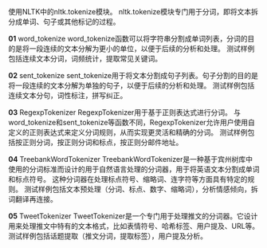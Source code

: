 使用NLTK中的nltk.tokenize模块。
nltk.tokenize模块专门用于分词，即将文本拆分成单词、句子或其他标记的过程。

**01** word_tokenize
    word_tokenize函数可以将字符串分割成单词列表，分词的目的是将一段连续的文本分解为更小的单位，以便于后续的分析和处理。
    测试样例包括连续文本分词，词频统计，提取常见关键词。

**02** sent_tokenize
    sent_tokenize用于将文本分割成句子列表。句子分割的目的是将一段连续的文本分解为单独的句子，以便于后续的分析和处理。
    测试样例包括连续文本分句，词性标注，拼写纠正。

**03** RegexpTokenizer
    RegexpTokenizer用于基于正则表达式进行分词。
    与word_tokenize和sent_tokenize等函数不同，RegexpTokenizer允许用户使用自定义的正则表达式来定义分词规则，从而实现更灵活和精确的分词。
    测试样例包括按正则分词，按正则分词和标点，按正则分邮件地址。

**04** TreebankWordTokenizer
    TreebankWordTokenizer是一种基于宾州树库中使用的分词标准而设计的用于自然语言处理的分词器，用于将英语文本分割成单词和标点符号。
    这种分词器在处理标点符号、缩略词、连字符等方面具有特定的规则。
    测试样例包括文本预处理（分词、标点、数字、缩略词），分析情感倾向，拆词翻译再连接。

**05** TweetTokenizer
    TweetTokenizer是一个专门用于处理推文的分词器。它设计用来处理推文中特有的文本格式，比如表情符号、哈希标签、用户提及、URL等。
    测试样例包括话题提取（推文分词，提取标签），用户提及分析。
